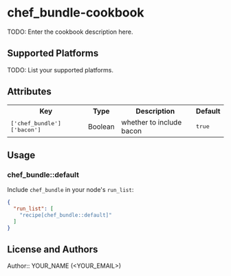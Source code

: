 # chef_bundle-cookbook

TODO: Enter the cookbook description here.

## Supported Platforms

TODO: List your supported platforms.

## Attributes

<table>
  <tr>
    <th>Key</th>
    <th>Type</th>
    <th>Description</th>
    <th>Default</th>
  </tr>
  <tr>
    <td><tt>['chef_bundle']['bacon']</tt></td>
    <td>Boolean</td>
    <td>whether to include bacon</td>
    <td><tt>true</tt></td>
  </tr>
</table>

## Usage

### chef_bundle::default

Include `chef_bundle` in your node's `run_list`:

```json
{
  "run_list": [
    "recipe[chef_bundle::default]"
  ]
}
```

## License and Authors

Author:: YOUR_NAME (<YOUR_EMAIL>)
